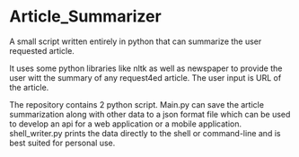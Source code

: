 # Article_Summarizer
A small script written entirely in python that can summarize the user requested article.

It uses some python libraries like nltk as well as newspaper to provide the user witt the summary of any request4ed article. The user input is URL of the article.

The repository contains 2 python script.
Main.py can save the article summarization along with other data to a json format file which can be used to develop an api for a web application or a mobile application.
shell_writer.py prints the data directly to the shell or command-line and is best suited for personal use.
